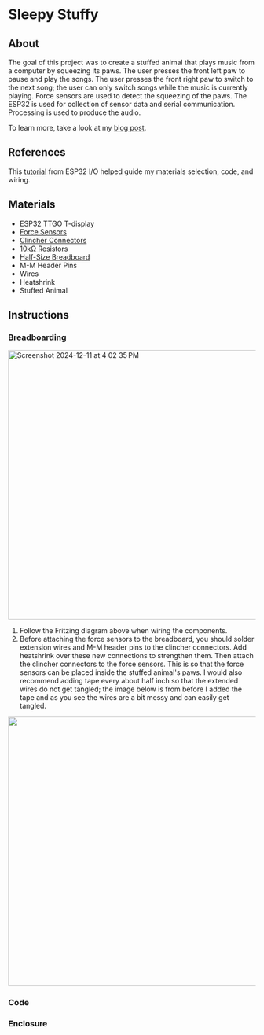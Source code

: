 # Sleepy Stuffy

## About 
The goal of this project was to create a stuffed animal that plays music from a computer by squeezing its paws. The user presses the front left paw to pause and play the songs. The user presses the front right paw to switch to the next song; the user can only switch songs while the music is currently playing. Force sensors are used to detect the squeezing of the paws. The ESP32 is used for collection of sensor data and serial communication. Processing is used to produce the audio. 

To learn more, take a look at my [blog post](https://diamond-bovid-ab4.notion.site/Sleepy-Stuffy-159f9793688a8057ae60ee97d9da9bd6?pvs=4).

## References 
This [tutorial](https://esp32io.com/tutorials/esp32-force-sensor) from ESP32 I/O helped guide my materials selection, code, and wiring. 

## Materials 
+ ESP32 TTGO T-display
+ [Force Sensors](https://www.amazon.com/dp/B0D2K6TVLT?&linkCode=sl1&tag=zlufy-20&linkId=26d261d15dd229a10de99e30bdbb5997&language=en_US&ref_=as_li_ss_tl)
+ [Clincher Connectors](https://www.sparkfun.com/products/14195)
+ [10kΩ Resistors](https://www.sparkfun.com/products/11508) 
+ [Half-Size Breadboard](https://www.amazon.com/DIYables-Half-Size-Breadboard-Arduino-Raspberry/dp/B0BXKM8DQ8?ref_=ast_sto_dp&th=1&psc=1)
+ M-M Header Pins
+ Wires
+ Heatshrink
+ Stuffed Animal

## Instructions 

### Breadboarding 
<img width="548" alt="Screenshot 2024-12-11 at 4 02 35 PM" src="https://github.com/user-attachments/assets/7ec8a20e-09b0-4042-a159-6e0d4e961e32" />

1. Follow the Fritzing diagram above when wiring the components.
2. Before attaching the force sensors to the breadboard, you should solder extension wires and M-M header pins to the clincher connectors. Add heatshrink over these new connections to strengthen them. Then attach the clincher connectors to the force sensors. This is so that the force sensors can be placed inside the stuffed animal's paws. I would also recommend adding tape every about half inch so that the extended wires do not get tangled; the image below is from before I added the tape and as you see the wires are a bit messy and can easily get tangled. 
<img width="548"  src="https://github.com/user-attachments/assets/54283929-688b-4f3b-a3da-86e77b30c3d2" />

### Code 

### Enclosure 
